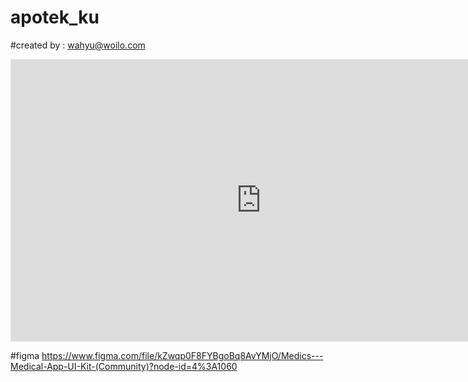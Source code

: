 # apotek_ku

#created by : wahyu@woilo.com 

<iframe style="border: 1px solid rgba(0, 0, 0, 0.1);" width="800" height="450" src="https://www.figma.com/embed?embed_host=share&url=https%3A%2F%2Fwww.figma.com%2Ffile%2FkZwqp0F8FYBgoBq8AvYMjO%2FMedics---Medical-App-UI-Kit-(Community)%3Fnode-id%3D4%253A1060" allowfullscreen></iframe>


#figma
https://www.figma.com/file/kZwqp0F8FYBgoBq8AvYMjO/Medics---Medical-App-UI-Kit-(Community)?node-id=4%3A1060